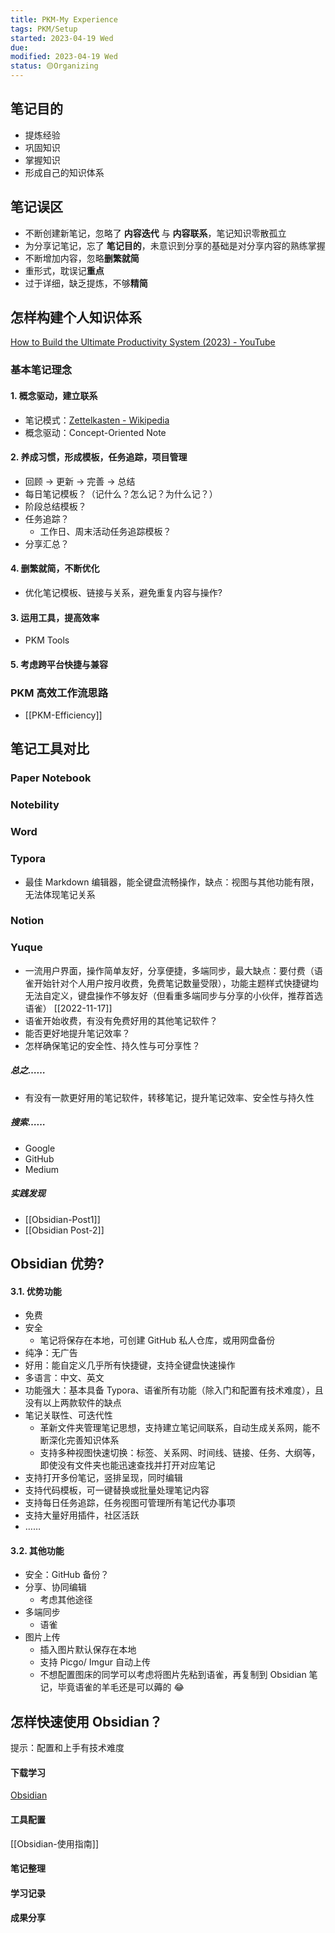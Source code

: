 ```yaml
---
title: PKM-My Experience
tags: PKM/Setup   
started: 2023-04-19 Wed
due: 
modified: 2023-04-19 Wed
status: 🟡Organizing
---
```

## 笔记目的
- 提炼经验
- 巩固知识
- 掌握知识
- 形成自己的知识体系
## 笔记误区
- 不断创建新笔记，忽略了 **内容迭代** 与 **内容联系**，笔记知识零散孤立
- 为分享记笔记，忘了 **笔记目的**，未意识到分享的基础是对分享内容的熟练掌握
- 不断增加内容，忽略**删繁就简**
- 重形式，耽误记**重点**
- 过于详细，缺乏提炼，不够**精简**

## 怎样构建个人知识体系
[How to Build the Ultimate Productivity System (2023) - YouTube](https://www.youtube.com/watch?v=T6hmdrsLQj8)
### 基本笔记理念
#### 1. 概念驱动，建立联系
- 笔记模式：[Zettelkasten - Wikipedia](https://en.wikipedia.org/wiki/Zettelkasten)
- 概念驱动：Concept-Oriented Note
#### 2. 养成习惯，形成模板，任务追踪，项目管理
- 回顾 -> 更新 -> 完善 -> 总结
- 每日笔记模板？（记什么？怎么记？为什么记？）
- 阶段总结模板？
- 任务追踪？
	- 工作日、周末活动任务追踪模板？ 
- 分享汇总？
#### 4. 删繁就简，不断优化
- 优化笔记模板、链接与关系，避免重复内容与操作?
#### 3. 运用工具，提高效率
- PKM Tools
#### 5. 考虑跨平台快捷与兼容
### PKM 高效工作流思路
- [[PKM-Efficiency]]
## 笔记工具对比
### Paper Notebook 
### Notebility 
### Word 
### Typora
- 最佳 Markdown 编辑器，能全键盘流畅操作，缺点：视图与其他功能有限，无法体现笔记关系
### Notion 
### Yuque
- 一流用户界面，操作简单友好，分享便捷，多端同步，最大缺点：要付费（语雀开始针对个人用户按月收费，免费笔记数量受限），功能主题样式快捷键均无法自定义，键盘操作不够友好（但看重多端同步与分享的小伙伴，推荐首选语雀）
[[2022-11-17]]
- 语雀开始收费，有没有免费好用的其他笔记软件？
- 能否更好地提升笔记效率？
- 怎样确保笔记的安全性、持久性与可分享性？
##### 总之……
- 有没有一款更好用的笔记软件，转移笔记，提升笔记效率、安全性与持久性
##### 搜索……
- Google
- GitHub
- Medium
##### 实践发现
- [[Obsidian-Post1]]
- [[Obsidian Post-2]]
## Obsidian 优势?
#### 3.1. 优势功能
- 免费
- 安全
	- 笔记将保存在本地，可创建 GitHub 私人仓库，或用网盘备份
- 纯净：无广告
- 好用：能自定义几乎所有快捷键，支持全键盘快速操作
- 多语言：中文、英文
- 功能强大：基本具备 Typora、语雀所有功能（除入门和配置有技术难度），且没有以上两款软件的缺点
- 笔记关联性、可迭代性
	- 革新文件夹管理笔记思想，支持建立笔记间联系，自动生成关系网，能不断深化完善知识体系
	- 支持多种视图快速切换：标签、关系网、时间线、链接、任务、大纲等，即使没有文件夹也能迅速查找并打开对应笔记
- 支持打开多份笔记，竖排呈现，同时编辑
- 支持代码模板，可一键替换或批量处理笔记内容
- 支持每日任务追踪，任务视图可管理所有笔记代办事项
- 支持大量好用插件，社区活跃
- ……
#### 3.2. 其他功能
- 安全：GitHub 备份？
- 分享、协同编辑
	- 考虑其他途径
- 多端同步
	- 语雀
- 图片上传
	- 插入图片默认保存在本地
	- 支持 Picgo/ Imgur 自动上传
	- 不想配置图床的同学可以考虑将图片先粘到语雀，再复制到 Obsidian 笔记，毕竟语雀的羊毛还是可以薅的 😂 

## 怎样快速使用 Obsidian？
提示：配置和上手有技术难度
#### 下载学习
[Obsidian](https://obsidian.md/)
#### 工具配置
[[Obsidian-使用指南]]
#### 笔记整理
#### 学习记录
#### 成果分享